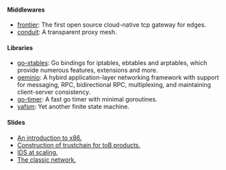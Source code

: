 #### Middlewares

* [frontier](https://github.com/singchia/frontier): The first open source cloud-native tcp gateway for edges.
* [conduit](https://github.com/moresec-io/conduit): A transparent proxy mesh. 

#### Libraries

* [go-xtables](https://github.com/singchia/go-xtables): Go bindings for iptables, ebtables and arptables, which provide numerous features, extensions and more.
* [geminio](https://github.com/singchia/geminio): A hybird application-layer networking framework with support for messaging, RPC, bidirectional RPC, multiplexing, and maintaining client-server consistency.
* [go-timer](https://github.com/singchia/go-timer): A fast go timer with minimal goroutines.
* [yafsm](https://github.com/singchia/yafsm): Yet another finite state machine.

#### Slides

* [An introduction to x86.](https://github.com/singchia/slides/blob/main/An%20introduction%20to%20x86.pdf)
* [Construction of trustchain for toB products.](https://github.com/singchia/slides/blob/main/Construction%20of%20trustchain%20for%20toB%20products.pdf)
* [IDS at scaling.](https://github.com/singchia/slides/blob/main/IDS%20at%20scaling.pdf)
* [The classic network.](https://github.com/singchia/slides/blob/main/The%20classic%20network.pdf)